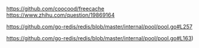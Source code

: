 https://github.com/coocood/freecache
https://www.zhihu.com/question/19869164

https://github.com/go-redis/redis/blob/master/internal/pool/pool.go#L257

https://github.com/go-redis/redis/blob/master/internal/pool/pool.go#L163)

